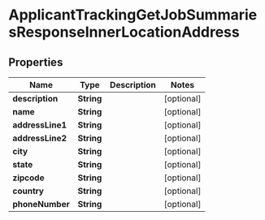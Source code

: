 

# ApplicantTrackingGetJobSummariesResponseInnerLocationAddress


## Properties

| Name | Type | Description | Notes |
|------------ | ------------- | ------------- | -------------|
|**description** | **String** |  |  [optional] |
|**name** | **String** |  |  [optional] |
|**addressLine1** | **String** |  |  [optional] |
|**addressLine2** | **String** |  |  [optional] |
|**city** | **String** |  |  [optional] |
|**state** | **String** |  |  [optional] |
|**zipcode** | **String** |  |  [optional] |
|**country** | **String** |  |  [optional] |
|**phoneNumber** | **String** |  |  [optional] |



